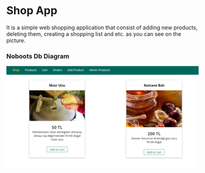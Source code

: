 # Shop App
It is a simple web shopping application that consist of adding new products, deleting them, creating a shopping list and etc. as you can see on the picture.


### Noboots Db Diagram

![Alt text](shop-app.png?raw=true "Title")
